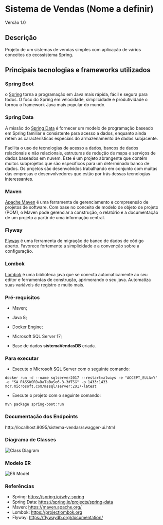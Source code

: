 # Sistema de Vendas (Nome a definir) 
Versão 1.0

## Descrição
Projeto de um sistemas de vendas simples com aplicação de vários conceitos do ecossistema Spring.

## Principais tecnologias e frameworks utilizados 

### Spring Boot
o [Spring](https://spring.io/why-spring) torna a programação em Java mais rápida, fácil e segura para todos. O foco do Spring em velocidade, simplicidade e produtividade o tornou o framework Java mais popular do mundo.

### Spring Data 

A missão do [Spring Data](https://spring.io/projects/spring-data) é fornecer um modelo de programação baseado em Spring familiar e consistente para acesso a dados, enquanto ainda retém as características especiais do armazenamento de dados subjacente.

Facilita o uso de tecnologias de acesso a dados, bancos de dados relacionais e não relacionais, estruturas de redução de mapa e serviços de dados baseados em nuvem. Este é um projeto abrangente que contém muitos subprojetos que são específicos para um determinado banco de dados. Os projetos são desenvolvidos trabalhando em conjunto com muitas das empresas e desenvolvedores que estão por trás dessas tecnologias interessantes.

### Maven 

[Apache Maven](https://maven.apache.org/) é uma ferramenta de gerenciamento e compreensão de projetos de software. Com base no conceito de modelo de objeto de projeto (POM), o Maven pode gerenciar a construção, o relatório e a documentação de um projeto a partir de uma informação central.

### Flyway

[Flyway](https://flywaydb.org/documentation/) é uma ferramenta de migração de banco de dados de código aberto. Favorece fortemente a simplicidade e a convenção sobre a configuração.

### Lombok

[Lombok](https://projectlombok.org) é uma biblioteca java que se conecta automaticamente ao seu editor e ferramentas de construção, aprimorando o seu java. Automatiza suas variáveis de registro e muito mais.

### Pré-requisitos 

* Maven;

* Java 8;

* Docker Engine;

* Microsoft SQL Server 17;

* Base de dados **sistemaVendasDB** criada.

### Para executar
* Execute o Microsoft SQL Server com o seguinte comando:

``` docker run -d --name sqlserver2017 --restart=always -e "ACCEPT_EULA=Y" -e "SA_PASSWORD=DaTaBaSe6-3-3#TSG" -p 1433:1433 mcr.microsoft.com/mssql/server:2017-latest ```

* Execute o projeto com o seguinte comando:

``` mvn package spring-boot:run ```

### Documentação dos Endpoints
http://localhost:8095/sistema-vendas/swagger-ui.html

### Diagrama de Classes ###

![Class Diagram](docs/diagrama-classes.png)

### Modelo ER

![ER Model](docs/entidade-relacional.png)


### Referências
* Spring: https://spring.io/why-spring
* Spring Data: https://spring.io/projects/spring-data
* Maven: https://maven.apache.org/
* Lombok: https://projectlombok.org
* Flyway: https://flywaydb.org/documentation/



